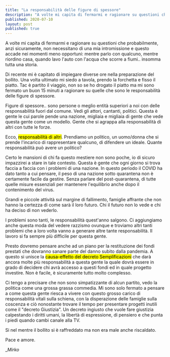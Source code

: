 ```yaml
---
title: "La responsabilità delle figure di spessore"
description: "A volte mi capita di fermarmi e ragionare su questioni che probabilmente, anzi sicuramente, non necessitano di una mia intromissione e .."
published: 2020-07-10
layout: post
published: true
---
```

A volte mi capita di fermarmi e ragionare su questioni che probabilmente, anzi sicuramente, non necessitano di una mia intromissione e questo accade nei momenti meno opportuni: mentre parlo con qualcuno, mentre riordino casa, quando lavo l'auto con l'acqua che scorre a fiumi.. insomma tutta una storia.

Di recente mi è capitato di impiegare diverse ore nella preparazione del bollito. Una volta ultimato mi siedo a tavola, prendo la forchetta e fisso il piatto. Tac è partito il viaggio, non so se ho drogato il piatto ma mi sono fermato un buon 15 minuti a ragionare su quelle che sono le responsabilità delle figure di spessore.

Figure di spessore.. sono persone o meglio entità superiori a noi con delle responsabilità fuori dal comune. Vedi gli attori, cantanti, politici. Questa è gente le cui parole pende una nazione, migliaia e migliaia di gente che vede questa gente come un modello. Gente che si agrappa alla responsabilità di altri con tutte le forze.

Ecco, <mark>responsabilità di altri</mark>. Prendiamo un politico, un uomo/donna che si prende l'incarico di rappresentare qualcuno, di difendere un ideale. Quante responsabilità può avere un politico?

Certo le mansioni di chi fa questo mestiere non sono poche, io di sicuro impazzirei a stare in tale contesto. Questa è gente che ogni giorno si trova faccia a faccia con i problemi di una nazione. In questo periodo il COVID ha dato tanto a cui pensare, il peso di una nazione sotto quarantena non è certamente facile da gestire. Senza parlare del post-quarantena, di tutte quelle misure essenziali per mantenere l'equilibrio anche dopo il contenimento del virus.

Grandi e piccole attività sul margine di fallimento, famiglie affrante che non hanno la certezza di come sarà il loro futuro. Chi il futuro non lo vede e chi ha deciso di non vederlo.

I problemi sono tanti, le responsabilità quest'anno salgono. Ci aggiungiamo anche questa moda del vedere razzismo ovunque e troviamo altri tanti problemi che a loro volta vanno a generare altre tante responsabilità. Il lavoro si fa sempre più difficile per questa gente.

Presto dovremo pensare anche ad un piano per la restituzione dei fondi prestati che dovranno sanare parte del danno subito dalla pandemia. A questo si unisce la <mark>causa-effetto del decreto Semplificazioni</mark> che darà ancora molte più responsabilità a questa gente la quale dovrà essere in grado di decidere chi avrà accesso a questi fondi ed in quale progetto investire. Non è facile, è sicuramente tutto molto complesso.

Ci tengo a precisare che non sono simpatizzante di alcun partito, vedo la politica come una grossa grassa commedia. Mi sono solo fermato a pensare a come questa gente riesca a vivere con questo grosso carico di responsabilità vitali sulla schiena, con la disperazione delle famiglie sulla coscenza e ciò nonostante trovare il tempo per presentare progetti inutili come il "decreto Giustizia". Un decreto ingiusto che vuole fare giustizia calpestando i diritti umani, la libertà di espressione, di pensiero e che punta i piedi quando cambi canale alla TV.

Si nel mentre il bollito si è raffreddato ma non era male anche riscaldato.

Pace e amore.

__Mirko_
